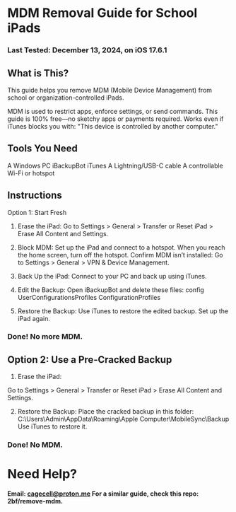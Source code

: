 # **MDM Removal Guide for School iPads**

### Last Tested: December 13, 2024, on iOS 17.6.1

## What is This?
This guide helps you remove MDM (Mobile Device Management) from school or organization-controlled iPads.

MDM is used to restrict apps, enforce settings, or send commands.
This guide is 100% free—no sketchy apps or payments required.
Works even if iTunes blocks you with:
"This device is controlled by another computer."

## Tools You Need
A Windows PC
iBackupBot
iTunes
A Lightning/USB-C cable
A controllable Wi-Fi or hotspot

## Instructions
Option 1: Start Fresh

1. Erase the iPad:
  Go to Settings > General > Transfer or Reset iPad > Erase All Content and Settings.

2. Block MDM:
  Set up the iPad and connect to a hotspot.
  When you reach the home screen, turn off the hotspot.
  Confirm MDM isn’t installed:
    Go to Settings > General > VPN & Device Management.

3. Back Up the iPad:
  Connect to your PC and back up using iTunes.

4. Edit the Backup:
  Open iBackupBot and delete these files:
    config
    UserConfigurationsProfiles
    ConfigurationProfiles

5. Restore the Backup:
  Use iTunes to restore the edited backup.
  Set up the iPad again.

###  Done! No more MDM.

## Option 2: Use a Pre-Cracked Backup
1. Erase the iPad:

Go to Settings > General > Transfer or Reset iPad > Erase All Content and Settings.

2. Restore the Backup:
  Place the cracked backup in this folder:
    C:\Users\Admin\AppData\Roaming\Apple Computer\MobileSync\Backup
  Use iTunes to restore it.

###  Done! No MDM.

# Need Help?
**Email: cagecell@proton.me
For a similar guide, check this repo: 2bf/remove-mdm.**
